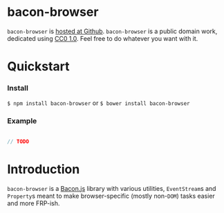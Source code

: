 # bacon-browser

`bacon-browser` is
[hosted at Github](http://github.com/zkat/bacon-browser). `bacon-browser` is
a public domain work, dedicated using
[CC0 1.0](https://creativecommons.org/publicdomain/zero/1.0/). Feel free to do
whatever you want with it.

# Quickstart

### Install

`$ npm install bacon-browser`
or
`$ bower install bacon-browser`

### Example

```javascript

// TODO

```

# Introduction

`bacon-browser` is a [Bacon.js](https://github.com/baconjs/bacon.js) library
with various utilities, `EventStream`s and `Property`s meant to make
browser-specific (mostly non-`DOM`) tasks easier and more FRP-ish.
